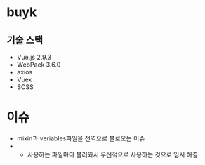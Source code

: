 # buyk

## 기술 스택
- Vue.js 2.9.3
- WebPack 3.6.0
- axios
- Vuex
- SCSS

# 이슈
- mixin과 veriables파일을 전역으로 불로오는 이슈
- - 사용하는 파일마다 불러와서 우선적으로 사용하는 것으로 임시 해결
